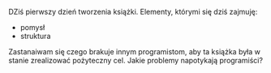 DZiś pierwszy dzień tworzenia książki.
Elementy, którymi się dziś zajmuję:
+ pomysł
+ struktura

Zastanaiwam się czego brakuje innym programistom, aby ta książka była w stanie zrealizować 
pożyteczny cel.
Jakie problemy napotykają programiści?

